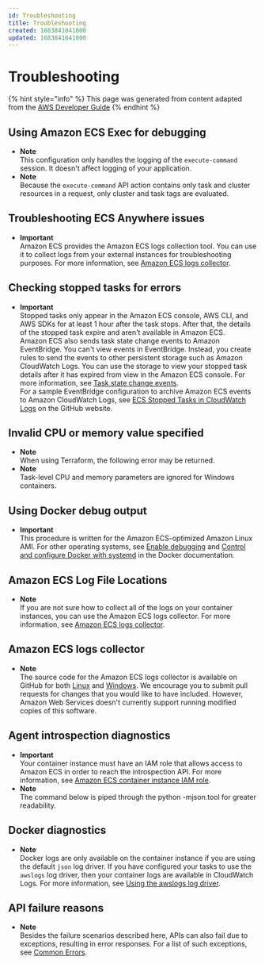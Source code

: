 ```yaml
---
id: Troubleshooting
title: Troubleshooting
created: 1683841041000
updated: 1683841041000
---
```

# Troubleshooting

{% hint style="info" %}
This page was generated from content adapted from the [AWS Developer Guide](https://github.com/awsdocs/amazon-ecs-developer-guide.git)
{% endhint %}

## Using Amazon ECS Exec for debugging

- **Note**  
This configuration only handles the logging of the `execute-command` session\. It doesn't affect logging of your application\.
- **Note**  
Because the `execute-command` API action contains only task and cluster resources in a request, only cluster and task tags are evaluated\.


## Troubleshooting ECS Anywhere issues

- **Important**  
Amazon ECS provides the Amazon ECS logs collection tool\. You can use it to collect logs from your external instances for troubleshooting purposes\. For more information, see [Amazon ECS logs collector](ecs-logs-collector.md)\.


## Checking stopped tasks for errors

- **Important**  
Stopped tasks only appear in the Amazon ECS console, AWS CLI, and AWS SDKs for at least 1 hour after the task stops\. After that, the details of the stopped task expire and aren't available in Amazon ECS\.  
Amazon ECS also sends task state change events to Amazon EventBridge\. You can't view events in EventBridge\. Instead, you create rules to send the events to other persistent storage such as Amazon CloudWatch Logs\. You can use the storage to view your stopped task details after it has expired from view in the Amazon ECS console\. For more information, see [Task state change events](ecs_cwe_events.md#ecs_task_events)\.  
For a sample EventBridge configuration to archive Amazon ECS events to Amazon CloudWatch Logs, see [ECS Stopped Tasks in CloudWatch Logs](https://github.com/aws-samples/amazon-ecs-stopped-tasks-cwlogs#ecs-stopped-tasks-in-cloudwatch-logs) on the GitHub website\.


## Invalid CPU or memory value specified

- **Note**  
When using Terraform, the following error may be returned\.
- **Note**  
Task\-level CPU and memory parameters are ignored for Windows containers\.


## Using Docker debug output

- **Important**  
This procedure is written for the Amazon ECS\-optimized Amazon Linux AMI\. For other operating systems, see [Enable debugging](https://docs.docker.com/engine/admin/#enable-debugging) and [Control and configure Docker with systemd]() in the Docker documentation\.


## Amazon ECS Log File Locations

- **Note**  
If you are not sure how to collect all of the logs on your container instances, you can use the Amazon ECS logs collector\. For more information, see [Amazon ECS logs collector](ecs-logs-collector.md)\.


## Amazon ECS logs collector

- **Note**  
The source code for the Amazon ECS logs collector is available on GitHub for both [Linux](https://github.com/awslabs/ecs-logs-collector) and [Windows](https://github.com/awslabs/aws-ecs-logs-collector-for-windows)\. We encourage you to submit pull requests for changes that you would like to have included\. However, Amazon Web Services doesn't currently support running modified copies of this software\.


## Agent introspection diagnostics

- **Important**  
Your container instance must have an IAM role that allows access to Amazon ECS in order to reach the introspection API\. For more information, see [Amazon ECS container instance IAM role](instance_IAM_role.md)\.
- **Note**  
The command below is piped through the python \-mjson\.tool for greater readability\.


## Docker diagnostics

- **Note**  
Docker logs are only available on the container instance if you are using the default `json` log driver\. If you have configured your tasks to use the `awslogs` log driver, then your container logs are available in CloudWatch Logs\. For more information, see [Using the awslogs log driver](using_awslogs.md)\.


## API failure reasons

- **Note**  
Besides the failure scenarios described here, APIs can also fail due to exceptions, resulting in error responses\. For a list of such exceptions, see [Common Errors](https://docs.aws.amazon.com/AmazonECS/latest/APIReference/CommonErrors.html)\.

